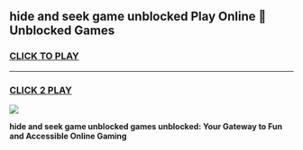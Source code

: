 
## hide and seek game unblocked Play Online 👋 Unblocked Games
<h3>
<a href="https://premium.freeplayer.one?title=hide_and_seek_game_unblocked&ref=19F">CLICK TO PLAY</a></h3>
<hr>

<h3>
<a href="https://premium.freeplayer.one?title=hide_and_seek_game_unblocked&ref=19F">CLICK 2 PLAY</a>
  
</h3>

<a href="https://premium.freeplayer.one?title=hide_and_seek_game_unblocked&ref=19F"><img src="https://clearcache.store/games.png"></a>


**hide and seek game unblocked games unblocked: Your Gateway to Fun and Accessible Online Gaming**
